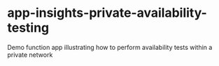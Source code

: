 # app-insights-private-availability-testing
Demo function app illustrating how to perform availability tests within a private network
